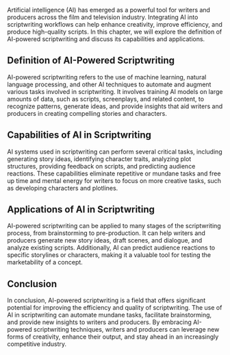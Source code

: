 

Artificial intelligence (AI) has emerged as a powerful tool for writers and producers across the film and television industry. Integrating AI into scriptwriting workflows can help enhance creativity, improve efficiency, and produce high-quality scripts. In this chapter, we will explore the definition of AI-powered scriptwriting and discuss its capabilities and applications.

Definition of AI-Powered Scriptwriting
--------------------------------------

AI-powered scriptwriting refers to the use of machine learning, natural language processing, and other AI techniques to automate and augment various tasks involved in scriptwriting. It involves training AI models on large amounts of data, such as scripts, screenplays, and related content, to recognize patterns, generate ideas, and provide insights that aid writers and producers in creating compelling stories and characters.

Capabilities of AI in Scriptwriting
-----------------------------------

AI systems used in scriptwriting can perform several critical tasks, including generating story ideas, identifying character traits, analyzing plot structures, providing feedback on scripts, and predicting audience reactions. These capabilities eliminate repetitive or mundane tasks and free up time and mental energy for writers to focus on more creative tasks, such as developing characters and plotlines.

Applications of AI in Scriptwriting
-----------------------------------

AI-powered scriptwriting can be applied to many stages of the scriptwriting process, from brainstorming to pre-production. It can help writers and producers generate new story ideas, draft scenes, and dialogue, and analyze existing scripts. Additionally, AI can predict audience reactions to specific storylines or characters, making it a valuable tool for testing the marketability of a concept.

Conclusion
----------

In conclusion, AI-powered scriptwriting is a field that offers significant potential for improving the efficiency and quality of scriptwriting. The use of AI in scriptwriting can automate mundane tasks, facilitate brainstorming, and provide new insights to writers and producers. By embracing AI-powered scriptwriting techniques, writers and producers can leverage new forms of creativity, enhance their output, and stay ahead in an increasingly competitive industry.
